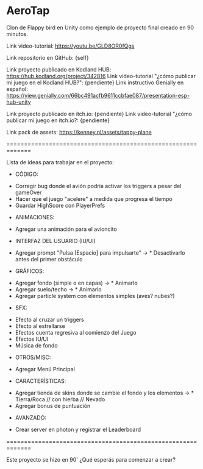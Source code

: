 ﻿# AeroTap
 Clon de Flappy bird en Unity como ejemplo de proyecto final creado en 90 minutos.
 
 Link video-tutorial: https://youtu.be/GLD8OR0fQgs
 
 Link repositorio en GitHub: {self}
 
 Link proyecto publicado en Kodland HUB: https://hub.kodland.org/project/342816
 Link video-tutorial "¿cómo publicar mi juego en el Kodland HUB?": {pendiente}
 Link instructivo Genially en español: https://view.genially.com/66bc491acfb9611ccbfae087/presentation-esp-hub-unity
 
 Link proyecto publicado en itch.io: {pendiente}
 Link video-tutorial "¿cómo publicar mi juego en itch.io?: {pendiente}

 Link pack de assets: https://kenney.nl/assets/tappy-plane

 =============================================================
 
 Lista de ideas para trabajar en el proyecto:
 
 - CÓDIGO:
 * Corregir bug donde el avión podría activar los triggers a pesar del gameOver
 * Hacer que el juego "acelere" a medida que progresa el tiempo
 * Guardar HighScore con PlayerPrefs
 
 - ANIMACIONES:
 * Agregar una animación para el avioncito
 
 - INTERFAZ DEL USUARIO (IU/UI)
 * Agregar prompt "Pulsa [Espacio] para impulsarte"
 -> * Desactivarlo antes del primer obstáculo
 
 - GRÁFICOS:
 * Agregar fondo (simple o en capas)
 -> * Animarlo
 * Agregar suelo/techo
 -> * Animarlo
 * Agregar particle system con elementos simples (aves? nubes?)
 
 - SFX:
 * Efecto al cruzar un triggers
 * Efecto al estrellarse
 * Efectos cuenta regresiva al comienzo del Juego
 * Efectos IU/UI
 * Música de fondo
 
 - OTROS/MISC:
 * Agregar Menú Principal
 
 - CARACTERÍSTICAS:
 * Agregar tienda de skins donde se cambie el fondo y los elementos
 -> * Tierra/Roca // con hierba // Nevado
 * Agregar bonus de puntuación
 
 - AVANZADO:
 * Crear server en photon y registrar el Leaderboard

 =============================================================
 
 Este proyecto se hizo en 90' ¿Qué esperás para comenzar a crear?